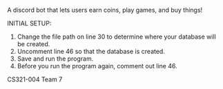 A discord bot that lets users earn coins, play games, and buy things!

INITIAL SETUP: 
  1. Change the file path on line 30 to determine where your database will be created. 
  2. Uncomment line 46 so that the database is created.
  3. Save and run the program.
  4. Before you run the program again, comment out line 46.

CS321-004 Team 7

